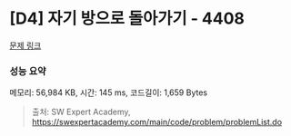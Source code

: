 # [D4] 자기 방으로 돌아가기 - 4408 

[문제 링크](https://swexpertacademy.com/main/code/problem/problemDetail.do?contestProbId=AWNcJ2sapZMDFAV8) 

### 성능 요약

메모리: 56,984 KB, 시간: 145 ms, 코드길이: 1,659 Bytes



> 출처: SW Expert Academy, https://swexpertacademy.com/main/code/problem/problemList.do